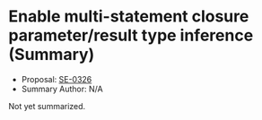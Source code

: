 # Enable multi-statement closure parameter/result type inference (Summary)

* Proposal: [SE-0326](https://github.com/apple/swift-evolution/blob/main/proposals/0326-extending-multi-statement-closure-inference.md)
* Summary Author: N/A

Not yet summarized.
